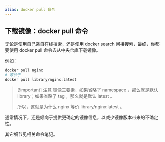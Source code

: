```yaml
---
alias: docker pull 命令
---
```


## 下载镜像：docker pull 命令

无论是使用自己亲自在线搜索，还是使用 docker search 间接搜索，最终，你都要使用 docker pull 命令去从中央仓库下载镜像。

例如：

```bash
docker pull nginx
# 等价于
docker pull library/nginx:latest
```

> [!important] 注意
> 镜像三要素，如果省略了 namespace ，那么就是默认 library；如果省略了 tag ，那么就是默认 latest 。
> 
> 所以，这就是为什么 nginx 等价 library/nginx:latest 。

通常情况下，还是倾向于提供更确定的镜像信息，以减少镜像版本带来的不确定性。


其它细节见相关命令笔记。


